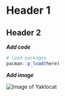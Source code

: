# Header 1

## Header 2

**_Add code_**
```R
# load packages
pacman::p_load(here)
```

**_Add image_**

![Image of Yaktocat](https://octodex.github.com/images/yaktocat.png)
